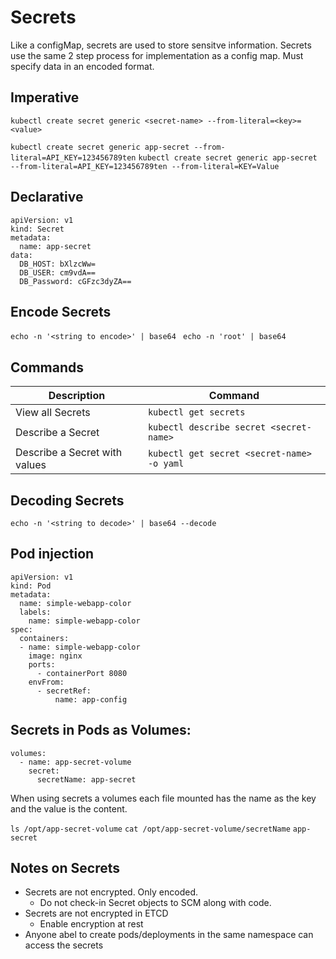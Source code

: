 # Secrets

Like a configMap, secrets are used to store sensitve information. Secrets use the same 2 step process for implementation as a config map. Must specify data in an encoded format.

## Imperative

`kubectl create secret generic <secret-name> --from-literal=<key>=<value>`

`kubectl create secret generic app-secret --from-literal=API_KEY=123456789ten`
`kubectl create secret generic app-secret --from-literal=API_KEY=123456789ten --from-literal=KEY=Value`

## Declarative

```
apiVersion: v1
kind: Secret
metadata:
  name: app-secret
data:
  DB_HOST: bXlzcWw=
  DB_USER: cm9vdA==
  DB_Password: cGFzc3dyZA==
```

## Encode Secrets

`echo -n '<string to encode>' | base64 `
`echo -n 'root' | base64 `

## Commands

| Description | Command |
| --- | ----------- |
| View all Secrets | `kubectl get secrets`|
| Describe a Secret | `kubectl describe secret <secret-name>`|
| Describe a Secret with values | `kubectl get secret <secret-name> -o yaml`|


## Decoding Secrets

`echo -n '<string to decode>' | base64 --decode`

## Pod injection

```
apiVersion: v1
kind: Pod
metadata:
  name: simple-webapp-color
  labels:
    name: simple-webapp-color
spec:
  containers:
  - name: simple-webapp-color
    image: nginx
    ports:
      - containerPort 8080
    envFrom:
      - secretRef:
          name: app-config
```
## Secrets in Pods as Volumes:
```
volumes:
  - name: app-secret-volume
    secret:
      secretName: app-secret
```

When using secrets a volumes each file mounted has the name as the key and the value is the content. 

`ls /opt/app-secret-volume`
`cat /opt/app-secret-volume/secretName`
`app-secret`

## Notes on Secrets 

* Secrets are not encrypted. Only encoded.
  * Do not check-in Secret objects to SCM along with code.
* Secrets are not encrypted in ETCD
  * Enable encryption at rest
* Anyone abel to create pods/deployments in the same namespace can access the secrets